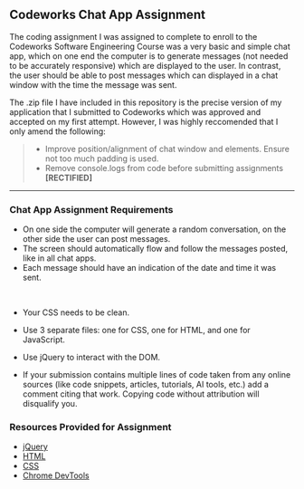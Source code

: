 ## Codeworks Chat App Assignment

The coding assignment I was assigned to complete to enroll to the Codeworks Software Engineering Course was a very basic and simple chat app, which on one end the computer is to generate messages (not needed to be accurately responsive) which are displayed to the user. In contrast, the user should be able to post messages which can displayed in a chat window with the time the message was sent.

The .zip file I have included in this repository is the precise version of my application that I submitted to Codeworks which was approved and accepted on my first attempt. However, I was highly reccomended that I only amend the following:

> * Improve position/alignment of chat window and elements. Ensure not too much padding is used.
> * Remove console.logs from code before submitting assignments **[RECTIFIED]**

***

### Chat App Assignment Requirements

* On one side the computer will generate a random conversation, on the other side the user can post messages.
 
* The screen should automatically flow and follow the messages posted, like in all chat apps.
 
* Each message should have an indication of the date and time it was sent.

 
* Your CSS needs to be clean.
 
* Use 3 separate files: one for CSS, one for HTML, and one for JavaScript.

* Use jQuery to interact with the DOM.

* If your submission contains multiple lines of code taken from any online sources (like code snippets, articles, tutorials, AI tools, etc.) add a comment citing that work. Copying code without attribution will disqualify you.

### Resources Provided for Assignment

* [jQuery](https://www.khanacademy.org/computing/computer-programming/html-js-jquery)
* [HTML](https://www.codecademy.com/learn/learn-html)
* [CSS](https://www.codecademy.com/learn/learn-css)
* [Chrome DevTools](https://developer.chrome.com/docs/devtools/)